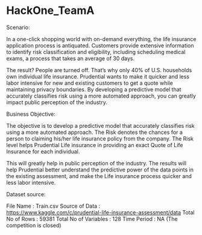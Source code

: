 # HackOne_TeamA

Scenario:

In a one-click shopping world with on-demand everything, the life insurance application process is antiquated. Customers provide extensive information to identify risk classification and eligibility, including scheduling medical exams, a process that takes an average of 30 days.

The result? People are turned off. That’s why only 40% of U.S. households own individual life insurance. Prudential wants to make it quicker and less labor intensive for new and existing customers to get a quote while maintaining privacy boundaries. By developing a predictive model that accurately classifies risk using a more automated approach, you can greatly impact public perception of the industry.

Business Objective:

The objective is to develop a predictive model that accurately classifies risk using a more automated approach. The Risk denotes the chances for a person to claiming his/her life insurance policy from the company. The Risk level helps Prudential Life insurance in providing an exact Quote of Life Insurance for each individual.

This will greatly help in public perception of the industry. The results will help Prudential better understand the predictive power of the data points in the existing assessment, and make the Life insurance process quicker and less labor intensive.

Dataset source:

File Name	: Train.csv
Source of Data	: https://www.kaggle.com/c/prudential-life-insurance-assessment/data
Total No of Rows	: 59381
Total No of Variables	: 128
Time Period	: NA (The competition is closed)

